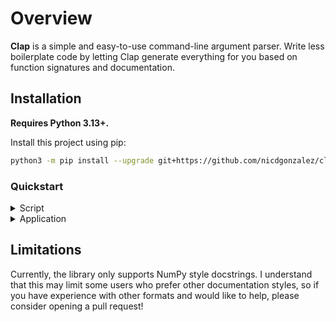 # Overview

**Clap** is a simple and easy-to-use command-line argument parser. Write less
boilerplate code by letting Clap generate everything for you based on function
signatures and documentation.

## Installation

**Requires Python 3.13+.**

Install this project using pip:

```bash
python3 -m pip install --upgrade git+https://github.com/nicdgonzalez/clap.git
```

### Quickstart

<details>
<summary>Script</summary>

For programs that expose a single command as the main application.

```python
from typing import Annotated

import clap


@clap.script()
def main(
    # Positional arguments become positional-only command-line arguments.
    minimum: Annotated[int, clap.Rename("min")],
    maximum: Annotated[int, clap.Rename("max")],
    *,
    # Keyword-only arguments become command-line options.
    skip_empty: Annotated[bool, clap.Short] = False,
) -> None:
    """An implementation of FizzBuzz to demonstrate clap!

    FizzBuzz is a simple programming task where you iterate over a range of
    values and print either "Fizz" or "Buzz" if the index is divisible by
    3 or 5 (respectively). If the index is divisible by both, print "FizzBuzz".

    Parameters
    ----------
    minimum
        The index to start from (inclusive).
    maximum
        The index to stop at (inclusive).

    Other Parameters
    ----------------
    skip_empty
        Skip indices that don't print anything.
    """
    pass  # Implementation is in the `examples` directory.


if __name__ == "__main__":
    main.parse_args()
    # The `Script` object is just a wrapper over the function. You can still
    # use it same as before:
    # main(minimum=1, maximum=1000, skip_empty=True)
```

The default generated help message:

> 💡 **TIP**
> Although currently undocumented, the help message format is customizable.

```console
$ python3 ./examples/fizzbuzz.py --help
An implementation of FizzBuzz to demonstrate clap!

FizzBuzz is a simple programming task where you iterate over a range of values
and print either "Fizz" or "Buzz" if the index is divisible by 3 or 5
(respectively). If the index is divisible by both, print "FizzBuzz".

Usage: fizzbuzz.py <min> <max>

Arguments:
  min  The index to start from (inclusive)
  max  The index to stop at (inclusive)

Options:
  -s, --skip-empty  Skip indices that don't print anything
  -h, --help        Display this help message and exit
```

</details>

<details>
<summary>Application</summary>

For programs that expose multiple commands under a single application.

TODO: Show examples for `Application` and `Application`+`Extension`. (For now,
see the [examples](./examples) directory.)

</details>

## Limitations

Currently, the library only supports NumPy style docstrings. I understand that
this may limit some users who prefer other documentation styles, so if you have
experience with other formats and would like to help, please consider opening a
pull request!

